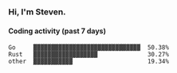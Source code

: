 ### Hi, I'm Steven.

#### Coding activity (past 7 days)
```
Go     ▓▓▓▓▓▓▓▓▓▓▓▓▓▓▓▓▓▓▓▓▓▓▓▓▓▓▓▓▓▓  50.38%
Rust   ▓▓▓▓▓▓▓▓▓▓▓▓▓▓▓▓▓▓              30.27%
other  ▓▓▓▓▓▓▓▓▓▓▓                     19.34%
```

